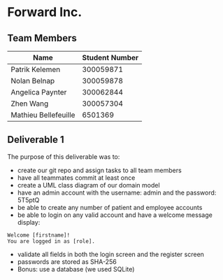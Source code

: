 # Forward Inc.

## Team Members

| Name | Student Number |
| --- | --- |
| Patrik Kelemen | 300059871 |
| Nolan Belnap | 300059878 |
| Angelica Paynter | 300062844 |
| Zhen Wang | 300057304 |
| Mathieu Bellefeuille | 6501369 |


## Deliverable 1

The purpose of this deliverable was to: 

- create our git repo and assign tasks to all team members
- have all teammates commit at least once
- create a UML class diagram of our domain model
- have an admin account with the username: admin and the password: 5T5ptQ
- be able to create any number of patient and employee accounts
- be able to login on any valid account and have a welcome message display: 
```
Welcome [firstname]!
You are logged in as [role].
```
- validate all fields in both the login screen and the register screen
- passwords are stored as SHA-256
- Bonus: use a database (we used SQLite)